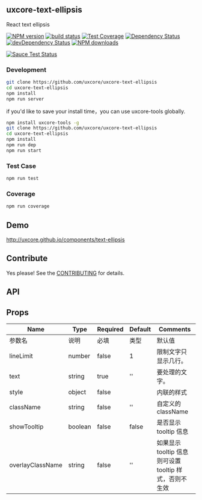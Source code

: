 ## uxcore-text-ellipsis

React text ellipsis

[![NPM version][npm-image]][npm-url]
[![build status][travis-image]][travis-url]
[![Test Coverage][coveralls-image]][coveralls-url]
[![Dependency Status][dep-image]][dep-url]
[![devDependency Status][devdep-image]][devdep-url] 
[![NPM downloads][downloads-image]][npm-url]

[![Sauce Test Status][sauce-image]][sauce-url]

[npm-image]: http://img.shields.io/npm/v/uxcore-text-ellipsis.svg?style=flat-square
[npm-url]: http://npmjs.org/package/uxcore-text-ellipsis
[travis-image]: https://img.shields.io/travis/uxcore/uxcore-text-ellipsis.svg?style=flat-square
[travis-url]: https://travis-ci.org/uxcore/uxcore-text-ellipsis
[coveralls-image]: https://img.shields.io/coveralls/uxcore/uxcore-text-ellipsis.svg?style=flat-square
[coveralls-url]: https://coveralls.io/r/uxcore/uxcore-text-ellipsis?branch=master
[dep-image]: http://img.shields.io/david/uxcore/uxcore-text-ellipsis.svg?style=flat-square
[dep-url]: https://david-dm.org/uxcore/uxcore-text-ellipsis
[devdep-image]: http://img.shields.io/david/dev/uxcore/uxcore-text-ellipsis.svg?style=flat-square
[devdep-url]: https://david-dm.org/uxcore/uxcore-text-ellipsis#info=devDependencies
[downloads-image]: https://img.shields.io/npm/dm/uxcore-text-ellipsis.svg
[sauce-image]: https://saucelabs.com/browser-matrix/uxcore-text-ellipsis.svg
[sauce-url]: https://saucelabs.com/u/uxcore-text-ellipsis


### Development

```sh
git clone https://github.com/uxcore/uxcore-text-ellipsis
cd uxcore-text-ellipsis
npm install
npm run server
```

if you'd like to save your install time，you can use uxcore-tools globally.

```sh
npm install uxcore-tools -g
git clone https://github.com/uxcore/uxcore-text-ellipsis
cd uxcore-text-ellipsis
npm install
npm run dep
npm run start
```

### Test Case

```sh
npm run test
```

### Coverage

```sh
npm run coverage
```

## Demo

http://uxcore.github.io/components/text-ellipsis

## Contribute

Yes please! See the [CONTRIBUTING](https://github.com/uxcore/uxcore/blob/master/CONTRIBUTING.md) for details.

## API

## Props

| Name | Type | Required | Default | Comments |
|---|---|---|---|---|
| 参数名 | 说明 | 必填 | 类型 | 默认值 | 可选值 | 备注 |
| lineLimit | number | false | 1 | 限制文字只显示几行。 |
| text | string | true | '' | 要处理的文字。 |
| style | object | false | | 内联的样式 |
| className | string | false | '' | 自定义的 className |
| showTooltip | boolean | false | false | 是否显示 tooltip 信息 |
| overlayClassName | string | false | '' | 如果显示 tooltip 信息则可设置 tooltip 样式，否则不生效 |

